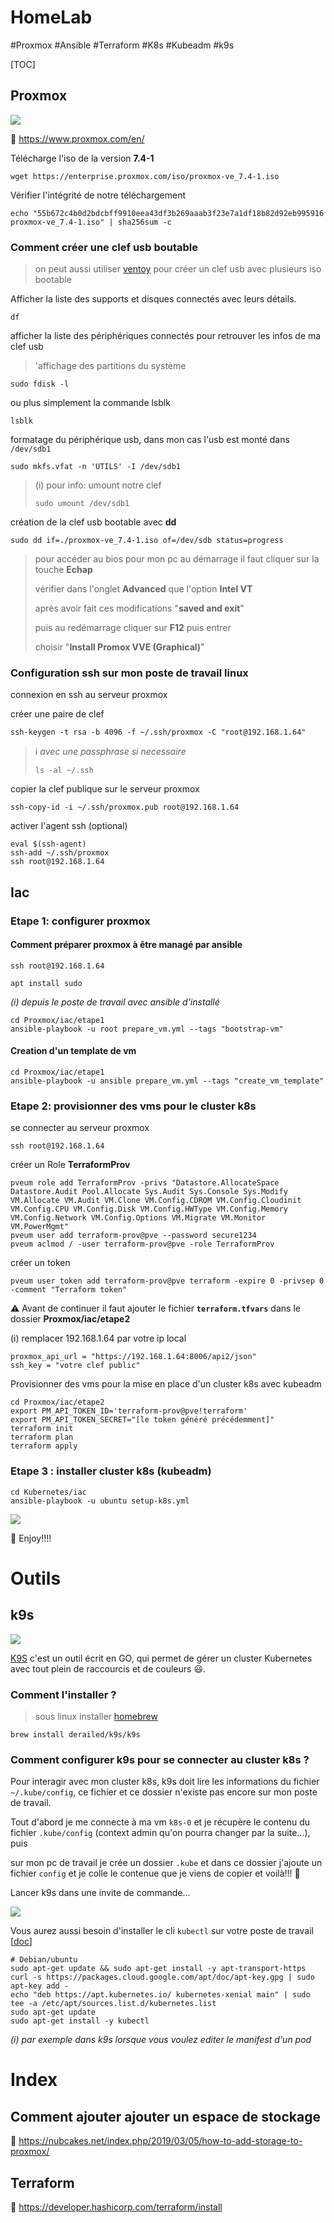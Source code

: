 # HomeLab

#Proxmox #Ansible #Terraform #K8s #Kubeadm #k9s

[TOC]



## Proxmox

![](./Images/proxmox.png)

:eyes: https://www.proxmox.com/en/

Télécharge l'iso de la version **7.4-1**

```shell
wget https://enterprise.proxmox.com/iso/proxmox-ve_7.4-1.iso
```

Vérifier l'intégrité de notre téléchargement

```shell
echo "55b672c4b0d2bdcbff9910eea43df3b269aaab3f23e7a1df18b82d92eb995916 proxmox-ve_7.4-1.iso" | sha256sum -c
```



### Comment créer une clef usb boutable

> on peut aussi utiliser [ventoy](https://www.ventoy.net/en/index.html) pour créer un clef usb avec plusieurs iso bootable

Afficher la liste des supports et disques connectés avec leurs détails.

```shell
df
```

afficher la liste des périphériques connectés pour retrouver les infos de ma clef usb

> 'affichage des partitions du système

```shell
sudo fdisk -l
```

ou plus simplement la commande lsblk

```shell
lsblk
```

formatage du périphérique usb, dans mon cas l'usb est monté dans `/dev/sdb1`

```shell
sudo mkfs.vfat -n 'UTILS' -I /dev/sdb1
```

> (i) pour info: umount notre clef
>
> ```shell
> sudo umount /dev/sdb1
> ```

création de la clef usb bootable avec **dd**

```shell
sudo dd if=./proxmox-ve_7.4-1.iso of=/dev/sdb status=progress
```



>  pour accéder au bios pour mon pc au démarrage il faut cliquer sur la touche **Echap**
>
> vérifier dans l'onglet **Advanced** que l'option **Intel VT**
>
> après avoir fait ces modifications "**saved and exit**"
>
> puis au redémarrage cliquer sur **F12** puis entrer
>
> choisir "**Install Promox VVE (Graphical)**"



### Configuration ssh sur mon poste de travail linux

connexion en ssh au serveur proxmox

créer une paire de clef

```shell
ssh-keygen -t rsa -b 4096 -f ~/.ssh/proxmox -C "root@192.168.1.64"
```

> :information_source: *avec une passphrase si necessaire*
>
> ```shell
> ls -al ~/.ssh
> ```

copier la clef publique sur le serveur proxmox

```shell
ssh-copy-id -i ~/.ssh/proxmox.pub root@192.168.1.64
```

activer l'agent ssh (optional)

```shell
eval $(ssh-agent)
ssh-add ~/.ssh/proxmox
ssh root@192.168.1.64
```



## Iac

### Etape 1: configurer proxmox

#### Comment préparer proxmox à être managé par ansible

```shell
ssh root@192.168.1.64
```

```shell
apt install sudo
```

*(i) depuis le poste de travail avec ansible d'installé*

```shell
cd Proxmox/iac/etape1
ansible-playbook -u root prepare_vm.yml --tags "bootstrap-vm"
```

#### Creation d'un template de vm

```shell
cd Proxmox/iac/etape1
ansible-playbook -u ansible prepare_vm.yml --tags "create_vm_template"
```

### Etape 2: provisionner des vms pour le cluster k8s

se connecter au serveur proxmox



```shell
ssh root@192.168.1.64
```

créer un Role **TerraformProv**

```shell
pveum role add TerraformProv -privs "Datastore.AllocateSpace Datastore.Audit Pool.Allocate Sys.Audit Sys.Console Sys.Modify VM.Allocate VM.Audit VM.Clone VM.Config.CDROM VM.Config.Cloudinit VM.Config.CPU VM.Config.Disk VM.Config.HWType VM.Config.Memory VM.Config.Network VM.Config.Options VM.Migrate VM.Monitor VM.PowerMgmt"
pveum user add terraform-prov@pve --password secure1234
pveum aclmod / -user terraform-prov@pve -role TerraformProv
```

créer un token

```shell
pveum user token add terraform-prov@pve terraform -expire 0 -privsep 0 -comment "Terraform token"
```



:warning:  Avant de continuer il faut ajouter le fichier **`terraform.tfvars`** dans le dossier **Proxmox/iac/etape2**

(i) remplacer 192.168.1.64 par votre ip local

```
proxmox_api_url = "https://192.168.1.64:8006/api2/json"
ssh_key = "votre clef public"
```



Provisionner des vms pour la mise en place d'un cluster k8s avec kubeadm

```shell
cd Proxmox/iac/etape2
export PM_API_TOKEN_ID='terraform-prov@pve!terraform' 
export PM_API_TOKEN_SECRET="[le token généré précédemment]" 
terraform init
terraform plan
terraform apply
```

### Etape 3 : installer cluster k8s (kubeadm)

```shell
cd Kubernetes/iac
ansible-playbook -u ubuntu setup-k8s.yml

```



![](./Images/k8s-ready-to-use.png)





 :tada: Enjoy!!!!

# Outils

## k9s

![](./Images/k9s.png)



[K9S](https://k9scli.io/) c'est un outil écrit en GO, qui permet de gérer un cluster Kubernetes avec tout plein de raccourcis et de couleurs :smiley:. 

### Comment l'installer ?

> sous linux installer [homebrew](https://docs.brew.sh/Installation)

```shell
brew install derailed/k9s/k9s
```

### Comment configurer k9s pour se connecter au cluster k8s ?

Pour interagir avec mon cluster k8s, k9s doit lire les informations du fichier `~/.kube/config`, ce fichier et ce dossier n'existe pas encore sur mon poste de travail.

Tout d'abord je me connecte à ma vm `k8s-0` et je récupère le contenu du fichier `.kube/config` (context admin qu'on pourra changer par la suite...), puis 

sur mon pc de travail je crée un dossier `.kube` et dans ce dossier j'ajoute un fichier `config` et je colle le contenue que je viens de copier et voilà!!! :tada: 

Lancer k9s dans une invite de commande...

![](./Images/k9s-ready-to-use.png)

Vous aurez aussi besoin d'installer le cli `kubectl`  sur votre poste de travail [[doc](https://kubernetes.io/fr/docs/tasks/tools/install-kubectl/)]

```shell
# Debian/ubuntu
sudo apt-get update && sudo apt-get install -y apt-transport-https
curl -s https://packages.cloud.google.com/apt/doc/apt-key.gpg | sudo apt-key add -
echo "deb https://apt.kubernetes.io/ kubernetes-xenial main" | sudo tee -a /etc/apt/sources.list.d/kubernetes.list
sudo apt-get update
sudo apt-get install -y kubectl
```



*(i) par exemple dans k9s lorsque vous voulez editer le manifest d'un pod*

# Index

## Comment ajouter ajouter un espace de stockage

:eyes: https://nubcakes.net/index.php/2019/03/05/how-to-add-storage-to-proxmox/

## Terraform

:eyes: https://developer.hashicorp.com/terraform/install

